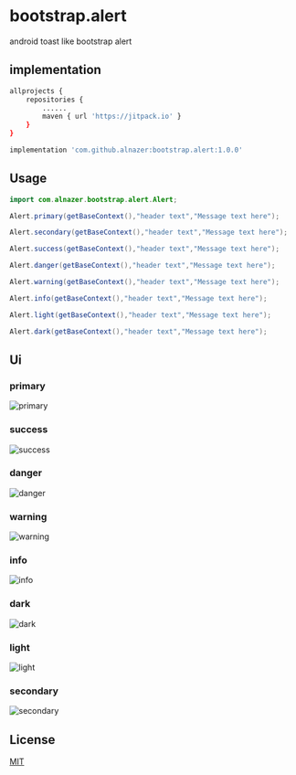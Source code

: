 # bootstrap.alert
android toast like bootstrap alert

## implementation

```bash
allprojects {
    repositories {
        ......
        maven { url 'https://jitpack.io' }
    }
}
```
```bash
implementation 'com.github.alnazer:bootstrap.alert:1.0.0'
```

## Usage

```java
import com.alnazer.bootstrap.alert.Alert;

Alert.primary(getBaseContext(),"header text","Message text here");

Alert.secondary(getBaseContext(),"header text","Message text here");

Alert.success(getBaseContext(),"header text","Message text here");

Alert.danger(getBaseContext(),"header text","Message text here");

Alert.warning(getBaseContext(),"header text","Message text here");

Alert.info(getBaseContext(),"header text","Message text here");

Alert.light(getBaseContext(),"header text","Message text here");

Alert.dark(getBaseContext(),"header text","Message text here");
```
## Ui
### primary
![primary](https://github.com/alnazer/bootstrap.alert/blob/master/images/primary.png)

### success
![success](https://github.com/alnazer/bootstrap.alert/blob/master/images/success.png)

### danger
![danger](https://github.com/alnazer/bootstrap.alert/blob/master/images/danger.png)

### warning
![warning](https://github.com/alnazer/bootstrap.alert/blob/master/images/warning.png)

### info
![info](https://github.com/alnazer/bootstrap.alert/blob/master/images/info.png)

### dark
![dark](https://github.com/alnazer/bootstrap.alert/blob/master/images/dark.png)

### light
![light](https://github.com/alnazer/bootstrap.alert/blob/master/images/light.png)

### secondary
![secondary](https://github.com/alnazer/bootstrap.alert/blob/master/images/secoundry.png)

## License
[MIT](https://choosealicense.com/licenses/mit/)
